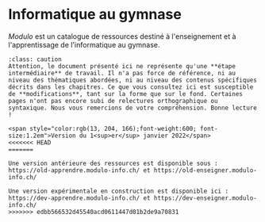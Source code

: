  ````{image} modulo_banner3.svg
````
<br>
<br>


# Informatique au gymnase
</div>

*Modulo* est un catalogue de ressources destiné à l'enseignement et à l'apprentissage de l'informatique au gymnase.

````{admonition} Ces ressources sont en cours de rédaction
:class: caution
Attention, le document présenté ici ne représente qu'une **étape intermédiaire** de travail. Il n'a pas force de référence, ni au niveau des thématiques abordées, ni au niveau des contenus spécifiques décrits dans les chapitres. Ce que vous consultez ici est susceptible de **modifications**, tant sur la forme que sur le fond. Certaines pages n'ont pas encore subi de relectures orthographique ou syntaxique. Nous vous remercions de votre compréhension. Bonne lecture !

<span style="color:rgb(13, 204, 166);font-weight:600; font-size:1.2em">Version du 1<sup>er</sup> janvier 2022</span>
<<<<<<< HEAD
=======

Une version antérieure des ressources est disponible sous : https://old-apprendre.modulo-info.ch/ et https://old-enseigner.modulo-info.ch/

Une version expérimentale en construction est disponible ici : https://dev-apprendre.modulo-info.ch/ et https://dev-enseigner.modulo-info.ch/
>>>>>>> edbb566532d45540acd0611447d01b2de9a70831
````

